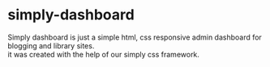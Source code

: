 # simply-dashboard
Simply dashboard is just a simple html, css responsive admin dashboard for blogging and library sites.  
it was created with the help of our simply css framework.

